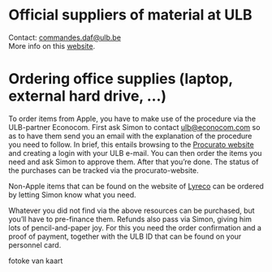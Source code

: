 # Official suppliers of material at ULB

Contact: commandes.daf@ulb.be   
More info on this [website](https://portail.ulb.be/fr/finances-achats-et-comptabilite/achats/fournisseurs-officiels-de-l-ulb?ksession=16275aab-dd0b-4ec5-a9e0-eba79f497812).

# Ordering office supplies (__laptop, external hard drive, ...__)

To order items from Apple, you have to make use of the procedure via the ULB-partner Econocom. First ask Simon to contact ulb@econocom.com so as to have them send you an email with the explanation of the procedure you need to follow. In brief, this entails browsing to the [Procurato website](https://education.procurato.store/ulb) and creating a login with your ULB e-mail. You can then order the items you need and ask Simon to approve them. After that you’re done. The status of the purchases can be tracked via the procurato-website.

Non-Apple items that can be found on the website of [Lyreco](https://www.lyreco.com/webshop/FRBE) can be ordered by letting Simon know what you need. 

Whatever you did not find via the above resources can be purchased, but you’ll have to pre-finance them. Refunds also pass via Simon, giving him lots of pencil-and-paper joy. For this you need the order confirmation and a proof of payment, together with the ULB ID that can be found on your personnel card. 

fotoke van kaart
